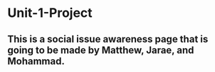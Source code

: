 # Unit-1-Project
## This is a social issue awareness page that is going to be made by Matthew, Jarae, and Mohammad.